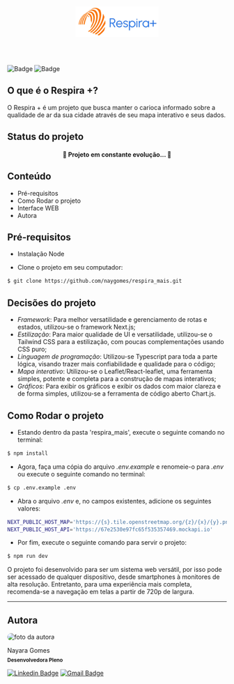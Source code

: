 <p align="center">
    <img src="./src/assets/logotipo.png" height="70" alt="logo"/>
    <br/>
</p>
<br/>
<br/>

  
![Badge](https://img.shields.io/badge/Next.js-1b1d20?style=for-the-badge&logo=nextjs&logoColor=white)
![Badge](https://img.shields.io/badge/Tailwind-00bcff?style=for-the-badge&logo=tailwind&logoColor=white)


## O que é o Respira +?
O Respira + é um projeto que busca manter o carioca informado sobre a qualidade de ar da sua cidade através de seu mapa interativo e seus dados.

## Status do projeto
  <h4 align="center"> 
	🚧  Projeto em constante evolução...  🚧
  </h4>

## Conteúdo
 * Pré-requisitos
 * Como Rodar o projeto
 * Interface WEB
 * Autora
 
## Pré-requisitos

- Instalação Node

- Clone o projeto em seu computador:
``` bash
$ git clone https://github.com/naygomes/respira_mais.git
```
## Decisões do projeto
- *Framework*: Para melhor versatilidade e gerenciamento de rotas e estados, utilizou-se o framework Next.js;
- *Estilização*: Para maior qualidade de UI e versatilidade, utilizou-se o Tailwind CSS para a estilização, com poucas complementações usando CSS puro;
- *Linguagem de programação*: Utilizou-se Typescript para toda a parte lógica, visando trazer mais confiabilidade e qualidade para o código;
- *Mapa interativo*: Utilizou-se o Leaflet/React-leaflet, uma ferramenta simples, potente e completa para a construção de mapas interativos;
- *Gráficos*: Para exibir os gráficos e exibir os dados com maior clareza e de forma simples, utilizou-se a ferramenta de código aberto Chart.js.

## Como Rodar o projeto

+ Estando dentro da pasta 'respira_mais', execute o seguinte comando no terminal:
``` bash
$ npm install
```
+ Agora, faça uma cópia do arquivo *.env.example* e renomeie-o para *.env* ou execute o seguinte comando no terminal:
``` bash
$ cp .env.example .env
```
+ Abra o arquivo *.env* e, no campos existentes, adicione os seguintes valores:
``` bash
NEXT_PUBLIC_HOST_MAP='https://{s}.tile.openstreetmap.org/{z}/{x}/{y}.png'
NEXT_PUBLIC_HOST_API='https://67e2530e97fc65f535357469.mockapi.io'
```
+ Por fim, execute o seguinte comando para servir o projeto:
``` bash
$ npm run dev
```

O projeto foi desenvolvido para ser um sistema web versátil, por isso pode ser acessado de qualquer dispositivo, desde smartphones à monitores de alta resolução. Entretanto, para uma experiência mais completa, recomenda-se a navegação em telas a partir de 720p de largura.

---
## Autora
 <img style="border-radius: 50px;" src="./frontend/src/assets/nayara.jpeg" width="100" alt="foto da autora"/>
 <br />
 
 Nayara Gomes<br/>
 <sub><b>Desenvolvedora Pleno</b></sub>

[![Linkedin Badge](https://img.shields.io/badge/-Nayara-blue?style=flat-square&logo=Linkedin&logoColor=white&link=https://www.linkedin.com/in/nayara-gomes-15727756/)](https://www.linkedin.com/in/nayara-gomes-15727756/) 
[![Gmail Badge](https://img.shields.io/badge/-nayara.gomes13@poli.ufrj.br-c14438?style=flat-square&logo=Gmail&logoColor=white&link=mailto:nayara.gomes13@poli.ufrj.br)](mailto:nayara.gomes13@poli.ufrj.br)

